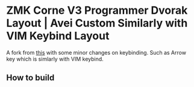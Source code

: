 # ZMK Corne V3 Programmer Dvorak Layout | Avei Custom Similarly with VIM Keybind Layout

A fork from [this](https://github.com/perryfranks/zmk_corne_prog_dvorak) with some minor changes on keybinding. Such as Arrow key which is simlarly with VIM keybind.

## How to build
